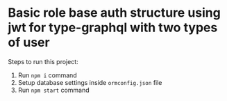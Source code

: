 # Basic role base auth structure using jwt for type-graphql with two types of user

Steps to run this project:

1. Run `npm i` command
2. Setup database settings inside `ormconfig.json` file
3. Run `npm start` command
